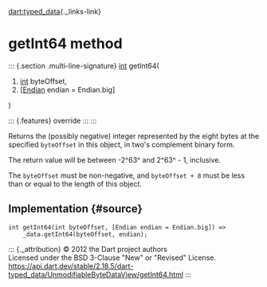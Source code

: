 [dart:typed\_data](../../dart-typed_data/dart-typed_data-library){._links-link}

getInt64 method
===============

::: {.section .multi-line-signature}
[int](../../dart-core/int-class) getInt64(

1.  [int](../../dart-core/int-class) byteOffset,
2.  \[[Endian](../endian-class) endian = Endian.big\]

)

::: {.features}
override
:::
:::

Returns the (possibly negative) integer represented by the eight bytes
at the specified `byteOffset` in this object, in two\'s complement
binary form.

The return value will be between -2^63^ and 2^63^ - 1, inclusive.

The `byteOffset` must be non-negative, and `byteOffset + 8` must be less
than or equal to the length of this object.

Implementation {#source}
--------------

``` {.language-dart data-language="dart"}
int getInt64(int byteOffset, [Endian endian = Endian.big]) =>
    _data.getInt64(byteOffset, endian);
```

::: {._attribution}
© 2012 the Dart project authors\
Licensed under the BSD 3-Clause \"New\" or \"Revised\" License.\
<https://api.dart.dev/stable/2.18.5/dart-typed_data/UnmodifiableByteDataView/getInt64.html>
:::
